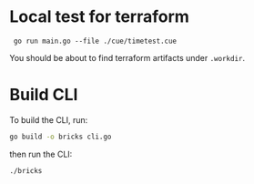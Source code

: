 # Local test for terraform

```
 go run main.go --file ./cue/timetest.cue
```

You should be about to find terraform artifacts under `.workdir`.

# Build CLI

To build the CLI, run:
``` bash
go build -o bricks cli.go
```

then run the CLI:

``` bash
./bricks
```
